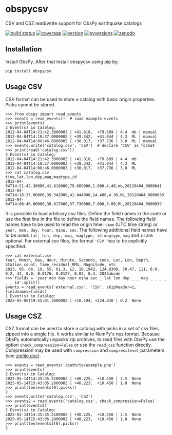 # obspycsv

CSV and CSZ read/write support for ObsPy earthquake catalogs

[![build status](https://github.com/trichter/obspycsv/workflows/tests/badge.svg)](https://github.com/trichter/obspycsv/actions)
[![coverage](https://codecov.io/gh/trichter/obspycsv/branch/master/graph/badge.svg)](https://codecov.io/gh/trichter/obspycsv)
[![version](https://img.shields.io/pypi/v/obspycsv.svg)](https://pypi.python.org/pypi/obspycsv)
[![pyversions](https://img.shields.io/pypi/pyversions/obspycsv.svg)](https://python.org)
[![zenodo](https://zenodo.org/badge/DOI/10.5281/zenodo.7225902.svg)](https://doi.org/10.5281/zenodo.7225902)

## Installation

Install ObsPy. After that install obspycsv using pip by:

    pip install obspycsv

## Usage CSV

CSV format can be used to store a catalog with basic origin properties. Picks cannot be stored.

```
>>> from obspy import read_events
>>> events = read_events()  # load example events
>>> print(events)
3 Event(s) in Catalog:
2012-04-04T14:21:42.300000Z | +41.818,  +79.689 | 4.4  mb | manual
2012-04-04T14:18:37.000000Z | +39.342,  +41.044 | 4.3  ML | manual
2012-04-04T14:08:46.000000Z | +38.017,  +37.736 | 3.0  ML | manual
>>> events.write('catalog.csv', 'CSV')  # declare 'CSV' as format
>>> print(read('catalog.csv'))
3 Event(s) in Catalog:
2012-04-04T14:21:42.300000Z | +41.818,  +79.689 | 4.4  mb
2012-04-04T14:18:37.000000Z | +39.342,  +41.044 | 4.3  ML
2012-04-04T14:08:46.000000Z | +38.017,  +37.736 | 3.0  ML
>>> cat catalog.csv
time,lat,lon,dep,mag,magtype,id
2012-04-04T14:21:42.30000,41.818000,79.689000,1.000,4.40,mb,20120404_0000041
2012-04-04T14:18:37.00000,39.342000,41.044000,14.400,4.30,ML,20120404_0000038
2012-04-04T14:08:46.00000,38.017000,37.736000,7.000,3.00,ML,20120404_0000039
```

It is possible to load arbitrary csv files. Define the field names in the code or use the first line in the file to define the field names.
The following field names have to be used to read the origin time: `time` (UTC time string) or `year, mon, day, hour, minu, sec`.
The following additional field names have to be used: `lat, lon, dep, mag, magtype, id`. `magtype`, `mag` and `id` are optional.
For external csv files, the format `'CSV'` has to be explicitly specified.

```
>>> cat external.csv
Year, Month, Day, Hour, Minute, Seconds, code, Lat, Lon, Depth, Station_count, time_residual_RMS, Magnitude, etc
2023, 05, 06, 19, 55, 01.3, LI, 10.1942, 124.8300, 50.47, 111, 0.0, 0.2, 42, 0.0, 0.0176, 0.0127, 0.02, 0.3, 2023abcde
>>> fields = 'year mon day hour minu sec _ lat lon dep _ _ mag _ _ _ _ _ _ id'.split()
events = read_events('external.csv', 'CSV', skipheader=1, fieldnames=fields)
1 Event(s) in Catalog:
2023-05-06T19:55:01.300000Z | +10.194, +124.830 | 0.2  None
```

## Usage CSZ

CSZ format can be used to store a catalog with picks in a set of csv files zipped into a single file.
It works similar to NumPy's npz format. Because ObsPy automatically unpacks zip archives,
to read files with ObsPy use the option `check_compression=False` or use the `read_csz` function directly.
Compression may be used with `compression` and `compresslevel` parameters
(see [zipfile doc](https://docs.python.org/library/zipfile.html#zipfile.ZipFile)).

```
>>> events = read_events('/path/to/example.pha')
>>> print(events)
2 Event(s) in Catalog:
2025-05-14T14:35:35.510000Z | +40.225,  +10.450 | 3.5  None
2025-05-14T15:43:05.280000Z | +40.223,  +10.450 | 1.8  None
>>> print(len(events[0].picks))
2
>>> events.write('catalog.csz', 'CSZ')
>>> events2 = read_events('catalog.csz', check_compression=False)
>>> print(events2)
2 Event(s) in Catalog:
2025-05-14T14:35:35.510000Z | +40.225,  +10.450 | 3.5  None
2025-05-14T15:43:05.280000Z | +40.223,  +10.450 | 1.8  None
>>> print(len(events2[0].picks))
2
```
